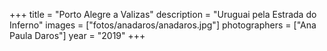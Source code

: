 +++
title = "Porto Alegre a Valizas"
description = "Uruguai pela Estrada do Inferno"
images = ["fotos/anadaros/anadaros.jpg"]
photographers = ["Ana Paula Daros"]
year = "2019"
+++
